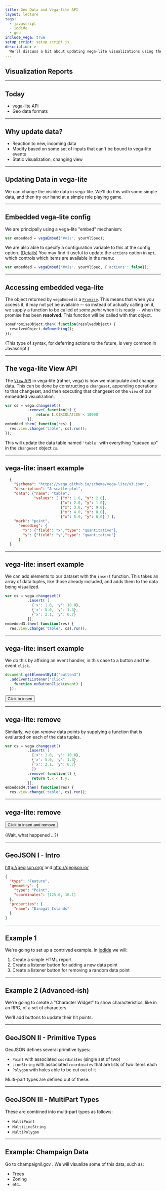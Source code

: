 ```yaml
---
title: Geo Data and Vega-lite API
layout: lecture
tags:
  - javascript
  - iodide
  - geo
include_vega: true
setup_script: setup_script.js
description: >-
  We'll discuss a bit about updating vega-lite visualizations using their API in Iodide, and we'll move on to looking at GeoJSON data in Jupyter and what it looks like.
---
```


## Visualization Reports

---

## Today

 * vega-lite API
 * Geo data formats 

---

## Why update data?

 * Reaction to new, incoming data
 * Modify based on some set of inputs that can't be bound to vega-lite events
 * Static visualization, changing view

---

## Updating Data in vega-lite

We can change the visible data in vega-lite.  We'll do this with some simple data, and then try our hand at a simple role playing game.

---

## Embedded vega-lite config

We are principally using a vega-lite "embed" mechanism:

```javascript
var embedded = vegaEmbed('#vis', yourVlSpec);
```

We are also able to specify a configuration variable to this at the config
option.  ([Details](https://github.com/vega/vega-embed))  You may find it
useful to update the `actions` option in `opt`, which controls which items are
available in the menu:

```javascript
var embedded = vegaEmbed('#vis', yourVlSpec, {'actions': false});
```

---

## Accessing embedded vega-lite

The object returned by `vegaEmbed` is a
[`Promise`](https://developer.mozilla.org/en-US/docs/Web/JavaScript/Reference/Global_Objects/Promise).
This means that when you access it, it may not *yet* be available -- so instead
of actually calling on it, we supply a function to be called *at some point*
when it is ready -- when the promise has been __resolved__.  This function will
be called with that object.

```javascript
somePromiseObject.then( function(resolvedObject) {
  resolvedObject.doSomething();
});
```

(This type of syntax, for deferring actions to the future, is very common in
Javascript.)

---

## The vega-lite View API

The [`View` API](https://vega.github.io/vega/docs/api/view/#view_insert) in
vega-lite (rather, vega) is how we manipulate and change data.  This can be
done by constructing a `changeset`, appending operations to that changeset, and
then executing that changeset on the `view` of our embedded visualization.

```javascript
var cs = vega.changeset()
          .remove( function(t) {
              return t.CIRCULATION < 10000
          });
embedded.then( function(res) {
  res.view.change('table', cs).run();
});
```

This will update the data table named `'table'` with everything "queued up" in
the `changeset` object `cs`.

---

## vega-lite: insert example

```json
  {
    "$schema": "https://vega.github.io/schema/vega-lite/v3.json",
    "description": "A scatterplot",
    "data": {"name": "table",
             "values": [ {"x": 1.0, "y": 2.0},
                         {"x": 2.0, "y": 1.0},
                         {"x": 3.0, "y": 9.0},
                         {"x": 4.0, "y": 8.0},
                         {"x": 5.0, "y": 6.0} ] },
    "mark": "point",
      "encoding": {
        "x": {"field": "x","type": "quantitative"},
        "y": {"field": "y","type": "quantitative"}
      }
  }
```

<div id="vis2"></div>

---

## vega-lite: insert example

We can add elements to our dataset with the `insert` function.  This takes an
array of data tuples, like those already included, and adds them to the data
being visualized.

```javascript
var cs = vega.changeset()
          .insert( [
            {'x': 1.0, 'y': 10.0},
            {'x': 5.0, 'y': 1.3},
            {'x': 2.1, 'y': 0.7}
          ]);
embedded3.then( function(res) {
  res.view.change('table', cs).run();
```

---

## vega-lite: insert example

We do this by affixing an event handler, in this case to a button and the event
`click`.

```javascript
document.getElementById("button3")
  .addEventListener("click", 
    function onButtonClick(event) {
  });
```

<div id="vis3"></div>
<button id="button3">Click to insert</button>

---

## vega-lite: remove

Similarly, we can *remove* data points by supplying a function that is
evaluated on each of the data tuples.

```javascript
var cs = vega.changeset()
          .insert( [
            {'x': 1.0, 'y': 10.0},
            {'x': 5.0, 'y': 1.3},
            {'x': 2.1, 'y': 0.7}
            ])
          .remove( function(t) {
            return t.x < t.y;
          });
embedded4.then( function(res) {
  res.view.change('table', cs).run();
```

---

## vega-lite: remove
  
<div id="vis4"></div>
<button id="button4">Click to insert and remove</button>

(Wait, what happened ...?)

---

## GeoJSON I - Intro

http://geojson.org/ and http://geojson.io/

```json
{
  "type": "Feature",
  "geometry": {
    "type": "Point",
    "coordinates": [125.6, 10.1]
  },
  "properties": {
    "name": "Dinagat Islands"
  }
}
```

---

## Example 1

We're going to set up a contrived example.  In [iodide](https://iodide.io/) we will:

 1. Create a simple HTML report
 2. Create a listener button for adding a new data point
 3. Create a listener button for removing a random data point

---

## Example 2 (Advanced-ish)

We're going to create a "Character Widget" to show characteristics, like in an RPG, of a set of characters.

We'll add buttons to update their hit points.

---

## GeoJSON II - Primitive Types

GeoJSON defines several primitive types:

 * `Point` with associated `coordinates` (single set of two)
 * `LineString` with associated `coordinates` that are lists of two items each
 * `Polygon` with holes able to be cut out of it

Multi-part types are defined out of these.

---

## GeoJSON III - MultiPart Types

These are combined into multi-part types as follows:

 * `MultiPoint`
 * `MultiLineString`
 * `MultiPolygon`

---

## Example: Champaign Data

Go to champaignil.gov .  We will visualize some of this data, such as:

 * Trees
 * Zoning
 * etc...
